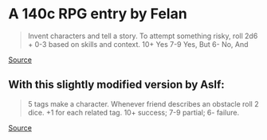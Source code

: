 # A 140c RPG entry by Felan

> Invent characters and tell a story. To attempt something risky, roll 2d6 + 0-3
> based on skills and context. 10+ Yes 7-9 Yes, But 6- No, And

[Source](http://story-games.com/forums/discussion/comment/435438/#Comment_435438)

## With this slightly modified version by AsIf:

> 5 tags make a character. Whenever friend describes an obstacle roll 2 dice. +1
> for each related tag. 10+ success; 7-9 partial; 6- failure.

[Source](http://story-games.com/forums/discussion/comment/435441/#Comment_435441)
